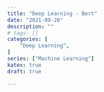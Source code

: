 ```yaml
---
title: "Deep Learning - Bert"
date: "2021-09-20"
description: ""
# tags: []
categories: [
    "Deep Learning",
]
series: ["Machine Learning"]
katex: true
draft: true

---
```


